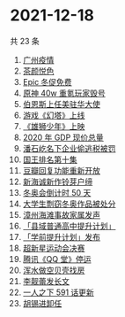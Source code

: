 # 2021-12-18

共 23 条

<!-- BEGIN ZHIHUSEARCH -->
<!-- 最后更新时间 Sat Dec 18 2021 08:33:14 GMT+0800 (China Standard Time) -->
1. [广州疫情](https://www.zhihu.com/search?q=广州疫情)
1. [茶颜悦色](https://www.zhihu.com/search?q=茶颜悦色)
1. [Epic 冬促免费](https://www.zhihu.com/search?q=epic)
1. [原神 40w 重氪玩家毁号](https://www.zhihu.com/search?q=原神)
1. [伯恩斯上任美驻华大使](https://www.zhihu.com/search?q=美国驻华大使)
1. [游戏《幻塔》上线](https://www.zhihu.com/search?q=幻塔)
1. [《雄狮少年》上映](https://www.zhihu.com/search?q=雄狮少年)
1. [2020 年 GDP 现价总量](https://www.zhihu.com/search?q=2020GDP)
1. [潘石屹名下企业偷逃税被罚](https://www.zhihu.com/search?q=潘石屹)
1. [国王排名第十集](https://www.zhihu.com/search?q=国王排名)
1. [豆瓣回复功能重新开放](https://www.zhihu.com/search?q=豆瓣回复)
1. [新海诚新作铃芽户缔](https://www.zhihu.com/search?q=铃芽户缔)
1. [冬奥会倒计时 50 天](https://www.zhihu.com/search?q=冬奥会)
1. [大学生剽窃冬奥作品被处分](https://www.zhihu.com/search?q=吉林动画学院)
1. [漳州海滩事故家属发声](https://www.zhihu.com/search?q=福建漳州海滩)
1. [「县域普通高中提升计划」](https://www.zhihu.com/search?q=县域普通高中)
1. [「学前提升计划」发布](https://www.zhihu.com/search?q=学前提升计划)
1. [超新星运动会决赛](https://www.zhihu.com/search?q=超新星运动会)
1. [腾讯《QQ 堂》停运](https://www.zhihu.com/search?q=QQ堂)
1. [浑水做空贝壳找房](https://www.zhihu.com/search?q=浑水做空贝壳)
1. [李靓蕾发长文](https://www.zhihu.com/search?q=王力宏)
1. [一人之下 591 话更新 ](https://www.zhihu.com/search?q=一人之下)
1. [胡锡进卸任](https://www.zhihu.com/search?q=胡锡进)
<!-- END ZHIHUSEARCH -->
